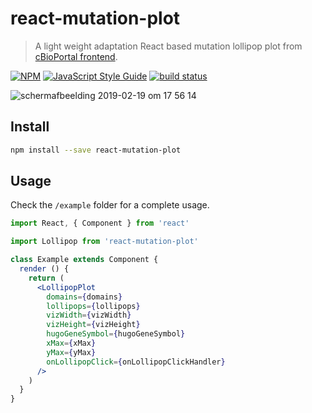 # react-mutation-plot

> A light weight adaptation React based mutation lollipop plot from [cBioPortal frontend](https://github.com/cBioPortal/cbioportal-frontend).

[![NPM](https://img.shields.io/npm/v/react-mutation-plot.svg)](https://www.npmjs.com/package/react-mutation-plot)
[![JavaScript Style Guide](https://img.shields.io/badge/code_style-standard-brightgreen.svg)](https://standardjs.com)
[![build status](https://img.shields.io/travis/thehyve/react-mutation-plot/master.svg)](https://travis-ci.org/thehyve/react-mutation-plot)

![schermafbeelding 2019-02-19 om 17 56 14](https://user-images.githubusercontent.com/2835281/53032819-e6d14780-346f-11e9-8623-1e9e5b39b0ea.png)

## Install

```bash
npm install --save react-mutation-plot
```

## Usage

Check the `/example` folder for a complete usage. 

```jsx
import React, { Component } from 'react'

import Lollipop from 'react-mutation-plot'

class Example extends Component {
  render () {
    return (
      <LollipopPlot
        domains={domains}
        lollipops={lollipops}
        vizWidth={vizWidth}
        vizHeight={vizHeight}
        hugoGeneSymbol={hugoGeneSymbol}
        xMax={xMax}
        yMax={yMax}
        onLollipopClick={onLollipopClickHandler}
      />
    )
  }
}
```
